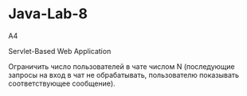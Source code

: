 # Java-Lab-8

A4

Servlet-Based Web Application

Ограничить число пользователей в чате числом N (последующие запросы на вход в 
чат не обрабатывать, пользователю показывать соответствующее сообщение).
